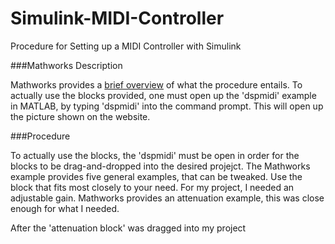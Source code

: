 Simulink-MIDI-Controller
========================

Procedure for Setting up a MIDI Controller with Simulink

###Mathworks Description

Mathworks provides a [brief overview](http://www.mathworks.com/help/dsp/examples/using-a-midi-control-surface-to-interact-with-a-simulink-model.html) of what the procedure entails. To actually use the blocks provided, one must open up the 'dspmidi' example in MATLAB, by typing 'dspmidi' into the command prompt. This will open up the picture shown on the website.

###Procedure

To actually use the blocks, the 'dspmidi' must be open in order for the blocks to be drag-and-dropped into the desired projejct. The Mathworks example provides five general examples, that can be tweaked. Use the block that fits most closely to your need. For my project, I needed an adjustable gain. Mathworks provides an attenuation example, this was close enough for what I needed. 

After the 'attenuation block' was dragged into my project

